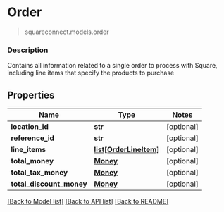 # Order
> squareconnect.models.order

### Description

Contains all information related to a single order to process with Square, including line items that specify the products to purchase

## Properties
Name | Type | Notes
------------ | ------------- | -------------
**location_id** | **str** | [optional] 
**reference_id** | **str** | [optional] 
**line_items** | [**list[OrderLineItem]**](OrderLineItem.md) | [optional] 
**total_money** | [**Money**](Money.md) | [optional] 
**total_tax_money** | [**Money**](Money.md) | [optional] 
**total_discount_money** | [**Money**](Money.md) | [optional] 

[[Back to Model list]](../README.md#documentation-for-models) [[Back to API list]](../README.md#documentation-for-api-endpoints) [[Back to README]](../README.md)


